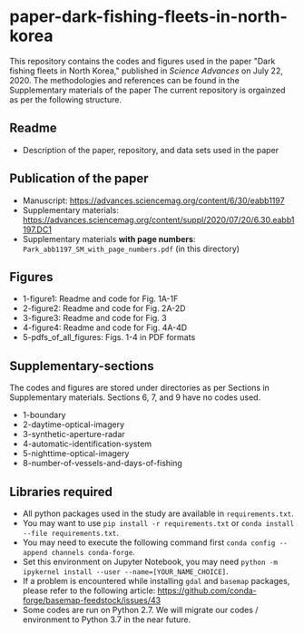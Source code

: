 # paper-dark-fishing-fleets-in-north-korea
This repository contains the codes and figures used in the paper "Dark fishing fleets in North Korea," published in *Science Advances* on July 22, 2020. The methodologies and references can be found in the Supplementary materials of the paper
The current repository is orgainzed as per the following structure.

## Readme 
* Description of the paper, repository, and data sets used in the paper 

## Publication of the paper
* Manuscript: https://advances.sciencemag.org/content/6/30/eabb1197
* Supplementary materials: https://advances.sciencemag.org/content/suppl/2020/07/20/6.30.eabb1197.DC1
* Supplementary materials **with page numbers**: `Park_abb1197_SM_with_page_numbers.pdf` (in this directory)

## Figures
* 1-figure1: Readme and code for Fig. 1A-1F
* 2-figure2: Readme and code for Fig. 2A-2D
* 3-figure3: Readme and code for Fig. 3
* 4-figure4: Readme and code for Fig. 4A-4D
* 5-pdfs_of_all_figures: Figs. 1-4 in PDF formats

## Supplementary-sections 
The codes and figures are stored under directories as per Sections in Supplementary materials. Sections 6, 7, and 9 have no codes used.
* 1-boundary 
* 2-daytime-optical-imagery
* 3-synthetic-aperture-radar
* 4-automatic-identification-system
* 5-nighttime-optical-imagery
* 8-number-of-vessels-and-days-of-fishing

## Libraries required
* All python packages used in the study are available in `requirements.txt`.
* You may want to use `pip install -r requirements.txt` or `conda install --file requirements.txt`.
* You may need to execute the following command first `conda config --append channels conda-forge`.
* Set this environment on Jupyter Notebook, you may need `python -m ipykernel install --user --name=[YOUR_NAME_CHOICE]`.
* If a problem is encountered while installing `gdal` and `basemap` packages, please refer to the following article: https://github.com/conda-forge/basemap-feedstock/issues/43
* Some codes are run on Python 2.7. We will migrate our codes / environment to Python 3.7 in the near future. 
